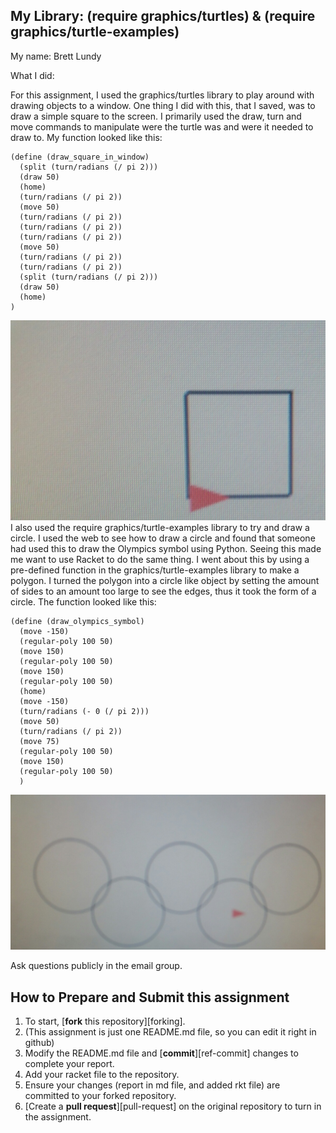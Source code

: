 ## My Library:  (require graphics/turtles) & (require graphics/turtle-examples)
My name: Brett Lundy

What I did:

For this assignment, I used the graphics/turtles library to play around with drawing objects to a window. One thing I did with this, that I saved, was to draw a simple square to the screen. I primarily used the draw, turn and move commands to manipulate were the turtle was and were it needed to draw to. My function looked like this: 
```racket
(define (draw_square_in_window)
  (split (turn/radians (/ pi 2)))
  (draw 50)
  (home)
  (turn/radians (/ pi 2))
  (move 50)
  (turn/radians (/ pi 2))
  (turn/radians (/ pi 2))
  (turn/radians (/ pi 2))
  (move 50)
  (turn/radians (/ pi 2))
  (turn/radians (/ pi 2))
  (split (turn/radians (/ pi 2)))
  (draw 50)
  (home)
)
```
![test image](/square_image.jpg?raw=true "Square Image")
I also used the require graphics/turtle-examples library to try and draw a circle. I used the web to see how to draw a circle and found that someone had used this to draw the Olympics symbol using Python. Seeing this made me want to use Racket to do the same thing. I went about this by using a pre-defined function in the graphics/turtle-examples library to make a polygon. I turned the polygon into a circle like object by setting the amount of sides to an amount too large to see the edges, thus it took the form of a circle. The function looked like this:
```racket
(define (draw_olympics_symbol)
  (move -150)
  (regular-poly 100 50)
  (move 150)
  (regular-poly 100 50)
  (move 150)
  (regular-poly 100 50)
  (home)
  (move -150)
  (turn/radians (- 0 (/ pi 2)))
  (move 50)
  (turn/radians (/ pi 2))
  (move 75)
  (regular-poly 100 50)
  (move 150)
  (regular-poly 100 50)
  )
```

![test image](/olympic_symbol.jpg?raw=true "Olympic Symbol")

Ask questions publicly in the email group.

## How to Prepare and Submit this assignment

1. To start, [**fork** this repository][forking]. 
  2. (This assignment is just one README.md file, so you can edit it right in github)
1. Modify the README.md file and [**commit**][ref-commit] changes to complete your report.
1. Add your racket file to the repository. 
1. Ensure your changes (report in md file, and added rkt file) are committed to your forked repository.
1. [Create a **pull request**][pull-request] on the original repository to turn in the assignment.


